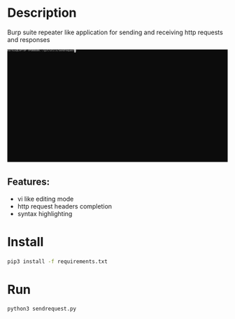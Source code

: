 # Description

Burp suite repeater like application for sending and receiving http requests and responses

![example run](./sendrequest.svg "Example run of sendrequest")

## Features:

- vi like editing mode
- http request headers completion
- syntax highlighting

# Install

```bash
pip3 install -f requirements.txt
```

# Run

```bash
python3 sendrequest.py
```
